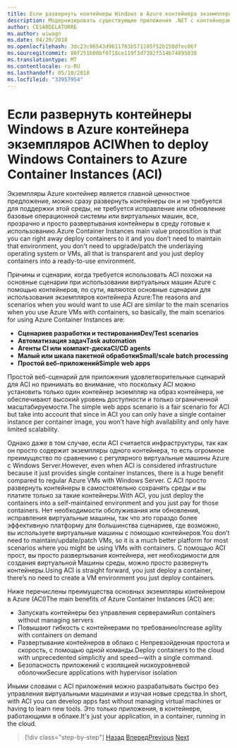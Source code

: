 ```yaml
---
title: Если развернуть контейнеры Windows в Azure контейнера экземпляров ACI
description: Модернизировать существующие приложения .NET с контейнерами Windows и облако Azure | Если развернуть контейнеры Windows в Azure контейнера экземпляров ACI
author: CESARDELATORRE
ms.author: wiwagn
ms.date: 04/29/2018
ms.openlocfilehash: 3dc23c96543d9611763b571105f52b150dfec06f
ms.sourcegitcommit: 88f251b08bf0718ce119f3d7302f514b74895038
ms.translationtype: MT
ms.contentlocale: ru-RU
ms.lasthandoff: 05/10/2018
ms.locfileid: "33957954"
---
```

# <a name="when-to-deploy-windows-containers-to-azure-container-instances-aci"></a><span data-ttu-id="c69b2-103">Если развернуть контейнеры Windows в Azure контейнера экземпляров ACI</span><span class="sxs-lookup"><span data-stu-id="c69b2-103">When to deploy Windows Containers to Azure Container Instances (ACI)</span></span>

<span data-ttu-id="c69b2-104">Экземпляры Azure контейнер является главной ценностное предложение, можно сразу развернуть контейнеры он и не требуется для поддержки этой среды, не требуется исправление или обновление базовые операционной системы или виртуальных машин, все, прозрачно и просто развертывания контейнеры в среду готовые к использованию.</span><span class="sxs-lookup"><span data-stu-id="c69b2-104">Azure Container Instances main value proposition is that you can right away deploy containers to it and you don’t need to maintain that environment, you don’t need to upgrade/patch the underlaying operating system or VMs, all that is transparent and you just deploy containers into a ready-to-use environment.</span></span>

<span data-ttu-id="c69b2-105">Причины и сценарии, когда требуется использовать ACI похожи на основные сценарии при использовании виртуальных машин Azure с помощью контейнеров, по сути, являются основные сценарии для использования экземпляров контейнера Azure:</span><span class="sxs-lookup"><span data-stu-id="c69b2-105">The reasons and scenarios when you would want to use ACI are similar to the main scenarios when you use Azure VMs with containers, so basically, the main scenarios for using Azure Container Instances are:</span></span>

-   <span data-ttu-id="c69b2-106">**Сценариев разработки и тестирования**</span><span class="sxs-lookup"><span data-stu-id="c69b2-106">**Dev/Test scenarios**</span></span>
-   <span data-ttu-id="c69b2-107">**Автоматизация задач**</span><span class="sxs-lookup"><span data-stu-id="c69b2-107">**Task automation**</span></span>
-   <span data-ttu-id="c69b2-108">**Агенты CI или компакт-диска**</span><span class="sxs-lookup"><span data-stu-id="c69b2-108">**CI/CD agents**</span></span>
-   <span data-ttu-id="c69b2-109">**Малый или шкала пакетной обработки**</span><span class="sxs-lookup"><span data-stu-id="c69b2-109">**Small/scale batch processing**</span></span>
-   <span data-ttu-id="c69b2-110">**Простой веб-приложений**</span><span class="sxs-lookup"><span data-stu-id="c69b2-110">**Simple web apps**</span></span>

<span data-ttu-id="c69b2-111">Простой веб-сценарий для приложения удовлетворительные сценарий для ACI но принимать во внимание, что поскольку ACI можно установить только один контейнер экземпляр на образ контейнера, не обеспечивают высокий уровень доступности и только ограниченной масштабируемости.</span><span class="sxs-lookup"><span data-stu-id="c69b2-111">The simple web apps scenario is a fair scenario for ACI but take into account that since in ACI you can only have a single container instance per container image, you won’t have high availability and only have limited scalability.</span></span>

<span data-ttu-id="c69b2-112">Однако даже в том случае, если ACI считается инфраструктуры, так как он просто содержит экземпляры одного контейнера, то есть огромное преимущество по сравнению с регулярного виртуальные машины Azure с Windows Server.</span><span class="sxs-lookup"><span data-stu-id="c69b2-112">However, even when ACI is considered infrastructure because it just provides single container instances, there is a huge benefit compared to regular Azure VMs with Windows Server.</span></span> <span data-ttu-id="c69b2-113">С ACI просто развернуть контейнеры в самостоятельно сохранять среды и вы платите только за такие контейнеры.</span><span class="sxs-lookup"><span data-stu-id="c69b2-113">With ACI, you just deploy the containers into a self-maintained environment and you just pay for those containers.</span></span> <span data-ttu-id="c69b2-114">Нет необходимости обслуживания или обновления, исправления виртуальные машины, так что это гораздо более эффективную платформу для большинства сценариев, где возможно, вы используете виртуальные машины с помощью контейнеров.</span><span class="sxs-lookup"><span data-stu-id="c69b2-114">You don’t need to maintain/update/patch VMs, so it is a much better platform for most scenarios where you might be using VMs with containers.</span></span> <span data-ttu-id="c69b2-115">С помощью ACI прост, вы просто развертывания контейнера, нет необходимости для создания виртуальной Машины среды, можно просто развернуть контейнеры.</span><span class="sxs-lookup"><span data-stu-id="c69b2-115">Using ACI is straight forward, you just deploy a container, there’s no need to create a VM environment you just deploy containers.</span></span>

<span data-ttu-id="c69b2-116">Ниже перечислены преимущества основных экземпляры контейнером в Azure (ACI)</span><span class="sxs-lookup"><span data-stu-id="c69b2-116">The main benefits of Azure Container Instances (ACI) are:</span></span>

-   <span data-ttu-id="c69b2-117">Запускать контейнеры без управления серверами</span><span class="sxs-lookup"><span data-stu-id="c69b2-117">Run containers without managing servers</span></span>
-   <span data-ttu-id="c69b2-118">Повышают гибкость с контейнерами по требованию</span><span class="sxs-lookup"><span data-stu-id="c69b2-118">Increase agility with containers on demand</span></span>
-   <span data-ttu-id="c69b2-119">Развертывание контейнеров в облако с Непревзойденная простота и скорость, с помощью одной команды.</span><span class="sxs-lookup"><span data-stu-id="c69b2-119">Deploy containers to the cloud with unprecedented simplicity and speed—with a single command.</span></span> 
-   <span data-ttu-id="c69b2-120">Безопасность приложений с изоляцией низкоуровневой оболочки</span><span class="sxs-lookup"><span data-stu-id="c69b2-120">Secure applications with hypervisor isolation</span></span>

<span data-ttu-id="c69b2-121">Иными словами с ACI приложения можно разрабатывать быстро без управления виртуальными машинами и изучая новые средства.</span><span class="sxs-lookup"><span data-stu-id="c69b2-121">In short, with ACI you can develop apps fast without managing virtual machines or having to learn new tools.</span></span> <span data-ttu-id="c69b2-122">Это только приложения, в контейнере, работающими в облаке.</span><span class="sxs-lookup"><span data-stu-id="c69b2-122">It's just your application, in a container, running in the cloud.</span></span>

>[!div class="step-by-step"]
<span data-ttu-id="c69b2-123">[Назад](when-to-deploy-windows-containers-to-azure-vms-iaas-cloud.md)
[Вперед](when-to-deploy-windows-containers-to-service-fabric.md)</span><span class="sxs-lookup"><span data-stu-id="c69b2-123">[Previous](when-to-deploy-windows-containers-to-azure-vms-iaas-cloud.md)
[Next](when-to-deploy-windows-containers-to-service-fabric.md)</span></span>
